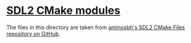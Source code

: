 # [SDL2 CMake modules](https://github.com/aminosbh/sdl2-cmake-modules)

The files in this directory are taken from [aminosbh's SDL2 CMake Files repository on GitHub](https://github.com/aminosbh/sdl2-cmake-modules).